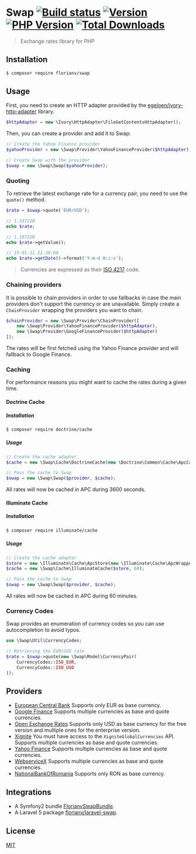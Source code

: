 # Swap [![Build status][travis-image]][travis-url] [![Version][version-image]][version-url] [![PHP Version][php-version-image]][php-version-url] [![Total Downloads][downloads-image]][downloads-url] 

> Exchange rates library for PHP

## Installation

```bash
$ composer require florianv/swap
```

## Usage

First, you need to create an HTTP adapter provided by the [egeloen/ivory-http-adapter](https://github.com/egeloen/ivory-http-adapter)
library.

```php
$httpAdapter = new \Ivory\HttpAdapter\FileGetContentsHttpAdapter();
```

Then, you can create a provider and add it to Swap:

```php
// Create the Yahoo Finance provider
$yahooProvider = new \Swap\Provider\YahooFinanceProvider($httpAdapter);

// Create Swap with the provider
$swap = new \Swap\Swap($yahooProvider);
```

### Quoting

To retrieve the latest exchange rate for a currency pair, you need to use the `quote()` method.

```php
$rate = $swap->quote('EUR/USD');

// 1.187220
echo $rate;

// 1.187220
echo $rate->getValue();

// 15-01-11 21:30:00
echo $rate->getDate()->format('Y-m-d H:i:s');
```

> Currencies are expressed as their [ISO 4217](http://en.wikipedia.org/wiki/ISO_4217) code.

### Chaining providers

It is possible to chain providers in order to use fallbacks in case the main providers don't support the currency or are unavailable.
Simply create a `ChainProvider` wrapping the providers you want to chain.

```php
$chainProvider = new \Swap\Provider\ChainProvider([
    new \Swap\Provider\YahooFinanceProvider($httpAdapter),
    new \Swap\Provider\GoogleFinanceProvider($httpAdapter)
]);
```

The rates will be first fetched using the Yahoo Finance provider and will fallback to Google Finance.

### Caching

For performance reasons you might want to cache the rates during a given time.
 
#### Doctrine Cache

##### Installation

```bash
$ composer require doctrine/cache
```

##### Usage

```php
// Create the cache adapter
$cache = new \Swap\Cache\DoctrineCache(new \Doctrine\Common\Cache\ApcCache(), 3600);

// Pass the cache to Swap
$swap = new \Swap\Swap($provider, $cache);
```

All rates will now be cached in APC during 3600 seconds.

#### Illuminate Cache

##### Installation

```bash
$ composer require illuminate/cache
```

##### Usage

```php
// Create the cache adapter
$store = new \Illuminate\Cache\ApcStore(new \Illuminate\Cache\ApcWrapper());
$cache = new \Swap\Cache\IlluminateCache($store, 60);

// Pass the cache to Swap
$swap = new \Swap\Swap($provider, $cache);
```

All rates will now be cached in APC during 60 minutes.

### Currency Codes

Swap provides an enumeration of currency codes so you can use autocompletion to avoid typos.

```php
use \Swap\Util\CurrencyCodes;

// Retrieving the EUR/USD rate
$rate = $swap->quote(new \Swap\Model\CurrencyPair(
    CurrencyCodes::ISO_EUR,
    CurrencyCodes::ISO_USD
));
```

## Providers

- [European Central Bank](http://www.ecb.europa.eu/home/html/index.en.html)
Supports only EUR as base currency.
- [Google Finance](http://www.google.com/finance)
Supports multiple currencies as base and quote currencies.
- [Open Exchange Rates](https://openexchangerates.org)
Supports only USD as base currency for the free version and multiple ones for the enterprise version.
- [Xignite](https://www.xignite.com)
You must have access to the `XigniteGlobalCurrencies` API.
Supports multiple currencies as base and quote currencies.
- [Yahoo Finance](https://finance.yahoo.com/)
Supports multiple currencies as base and quote currencies.
- [WebserviceX](http://www.webservicex.net/ws/default.aspx)
Supports multiple currencies as base and quote currencies.
- [NationalBankOfRomania](http://www.bnr.ro)
Supports only RON as base currency.

## Integrations

- A Symfony2 bundle [FlorianvSwapBundle](https://github.com/florianv/FlorianvSwapBundle).
- A Laravel 5 package [florianv/laravel-swap](https://github.com/florianv/laravel-swap).

## License

[MIT](https://github.com/florianv/swap/blob/master/LICENSE)

[travis-url]: https://travis-ci.org/florianv/swap
[travis-image]: http://img.shields.io/travis/florianv/swap.svg?style=flat

[downloads-url]: https://packagist.org/packages/florianv/swap
[downloads-image]: https://img.shields.io/packagist/dt/florianv/swap.svg?style=flat

[version-url]: https://packagist.org/packages/florianv/swap
[version-image]: http://img.shields.io/packagist/v/florianv/swap.svg?style=flat

[php-version-url]: https://packagist.org/packages/florianv/swap
[php-version-image]: http://img.shields.io/badge/php-5.4+-ff69b4.svg
